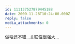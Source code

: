 ```yaml
---
id: 111137527879445188
date: 2009-11-28T10:24:00.000Z
reply: false
media_attachments: 0
---
```


做啥还不错...关联性很强大... ​​​​

